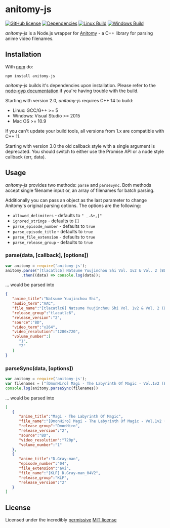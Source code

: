 # anitomy-js

[![GitHub license](https://img.shields.io/badge/license-MIT-blue.svg)](https://raw.githubusercontent.com/nevermnd/anitomy-js/master/LICENSE)
[![Dependencies][deps-image]][deps-url]
[![Linux Build][travis-image]][travis-url]
[![Windows Build][appveyor-image]][appveyor-url]


*anitomy-js* is a Node.js wrapper for [Anitomy](https://github.com/erengy/anitomy) - a C++ library for parsing anime video filenames.

## Installation

With [npm](http://npmjs.org) do:

```
npm install anitomy-js
```
*anitomy-js* builds it's dependencies upon installation. Please refer to the [node-gyp documentation](https://github.com/nodejs/node-gyp#installation) if you're having trouble with the build.

Starting with version 2.0, *anitomy-js* requires C++ 14 to build:
+ Linux: GCC/G++ >= 5
+ Windows: Visual Studio >= 2015
+ Mac OS >= 10.9

If you can't update your build tools, all versions from 1.x are compatible with C++ 11.

Starting with version 3.0 the old callback style with a single argument is deprecated. You should switch to either use the Promise API or a node style callback (err, data).

## Usage

*anitomy-js* provides two methods: `parse` and `parseSync`. 
Both methods accept single filename input or, an array of filenames for batch parsing.

Additionally you can pass an object as the last parameter to change Anitomy's original parsing options. The options are the following:

+ `allowed_delimiters` - defaults to `" _.&+,|"`
+ `ignored_strings` - defaults to `[]`
+ `parse_episode_number` - defaults to `true`
+ `parse_episode_title` - defaults to `true`
+ `parse_file_extension` - defaults to `true`
+ `parse_release_group` - defaults to `true`
 
### parse(data, [callback], [options])

```js
var anitomy = require('anitomy-js');
anitomy.parse("[tlacatlc6] Natsume Yuujinchou Shi Vol. 1v2 & Vol. 2 (BD 1280x720 x264 AAC)")
       .then((data) => console.log(data));
```
... would be parsed into

```json
{
   "anime_title":"Natsume Yuujinchou Shi",
   "audio_term":"AAC",
   "file_name":"[tlacatlc6] Natsume Yuujinchou Shi Vol. 1v2 & Vol. 2 (BD 1280x720 x264 AAC)",
   "release_group":"tlacatlc6",
   "release_version":"2",
   "source":"BD",
   "video_term":"x264",
   "video_resolution":"1280x720",
   "volume_number":[
      "1",
      "2"
   ]
}
```

### parseSync(data, [options])

```js
var anitomy = require('anitomy-js');
var filenames = ["[DmonHiro] Magi - The Labyrinth Of Magic - Vol.1v2 (BD, 720p)", "[KLF]_D.Gray-man_04V2.avi"];
console.log(anitomy.parseSync(filenames))
```

... would be parsed into

```json
[
   {
      "anime_title":"Magi - The Labyrinth Of Magic",
      "file_name":"[DmonHiro] Magi - The Labyrinth Of Magic - Vol.1v2 (BD, 720p)",
      "release_group":"DmonHiro",
      "release_version":"2",
      "source":"BD",
      "video_resolution":"720p",
      "volume_number":"1"
   },
   {
      "anime_title":"D.Gray-man",
      "episode_number":"04",
      "file_extension":"avi",
      "file_name":"[KLF]_D.Gray-man_04V2",
      "release_group":"KLF",
      "release_version":"2"
   }
]
```

## License

Licensed under the incredibly [permissive](http://en.wikipedia.org/wiki/Permissive_free_software_licence) [MIT license](http://creativecommons.org/licenses/MIT/)

[deps-image]:https://david-dm.org/skiptirengu/anitomy-js.svg
[travis-image]:https://api.travis-ci.org/skiptirengu/anitomy-js.svg?branch=master
[appveyor-image]:https://ci.appveyor.com/api/projects/status/eb0oky5iae827p0u/branch/master?svg=true
[deps-url]:https://david-dm.org/skiptirengu/anitomy-js
[appveyor-url]:https://ci.appveyor.com/project/skiptirengu/anitomy-js
[travis-url]: https://travis-ci.org/skiptirengu/anitomy-js
